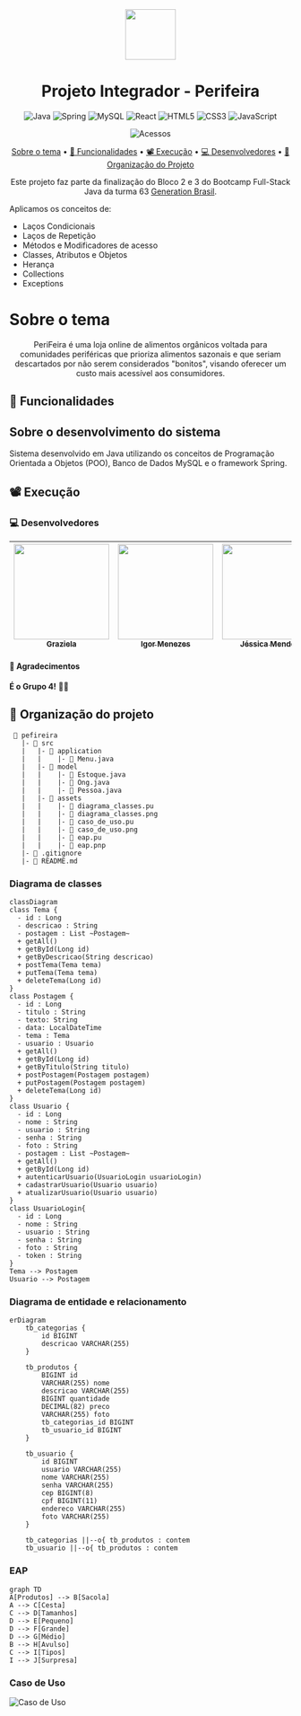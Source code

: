 <div align="center">
<img src="https://media-public.canva.com/C0TRw/MAE3u6C0TRw/1/tl.png" width=90px>

# Projeto Integrador - Perifeira
![Java](https://img.shields.io/badge/java-%23ED8B00.svg?style=for-the-badge&logo=openjdk&logoColor=white)
![Spring](https://img.shields.io/badge/spring-%236DB33F.svg?style=for-the-badge&logo=spring&logoColor=white)
![MySQL](https://img.shields.io/badge/mysql-%2300f.svg?style=for-the-badge&logo=mysql&logoColor=white)
![React](https://img.shields.io/badge/react-%2320232a.svg?style=for-the-badge&logo=react&logoColor=%2361DAFB)
![HTML5](https://img.shields.io/badge/html5-%23E34F26.svg?style=for-the-badge&logo=html5&logoColor=white)
![CSS3](https://img.shields.io/badge/css3-%231572B6.svg?style=for-the-badge&logo=css3&logoColor=white)
![JavaScript](https://img.shields.io/badge/javascript-%23323330.svg?style=for-the-badge&logo=javascript&logoColor=%23F7DF1E)

![Acessos](https://api.visitorbadge.io/api/visitors?path=https%3A%2F%2Fgithub.com%2FProjeto-Integrador-Generation%2Fprojeto-integrador&label=A%20C%20E%20S%20S%20O%20S&labelColor=%2320232a&countColor=%2320232a&labelStyle=upper)

[Sobre o tema](#sobre-o-tema) •
[📑 Funcionalidades](#-funcionalidades) •
[📽 Execução](#-execução) •
[💻 Desenvolvedores](#-desenvolvedores) •
[📏 Organização do Projeto](#-organização-do-projeto)

Este projeto faz parte da finalização do Bloco 2 e 3 do Bootcamp Full-Stack Java da turma 63 [Generation Brasil](https://brazil.generation.org/).

</div>



Aplicamos os conceitos de:
- Laços Condicionais
- Laços de Repetição
- Métodos e Modificadores de acesso
- Classes, Atributos e Objetos       
- Herança
- Collections
- Exceptions

# Sobre o tema

<div align="center">

PeriFeira é uma loja online de alimentos orgânicos voltada para comunidades periféricas que prioriza alimentos sazonais e que seriam descartados por não serem considerados "bonitos", visando oferecer um custo mais acessível aos consumidores. 

</div>

## 📑 Funcionalidades
<funcoes>

## Sobre o desenvolvimento do sistema
Sistema desenvolvido em Java utilizando os conceitos de Programação Orientada a Objetos (POO), Banco de Dados MySQL e o framework Spring.

## 📽 Execução
<gif>
 
### 💻 Desenvolvedores
[<img src="https://avatars.githubusercontent.com/u/127500150?v=4" width=170 > <br> <sub> Graziela </sub>](https://github.com/HeiGrazi) | [<img src="https://avatars.githubusercontent.com/u/127527831?v=4" width=170 > <br> <sub> Igor Menezes </sub>](https://github.com/IgorWz) | [<img src="https://avatars.githubusercontent.com/u/112830319?v=4" width=170 > <br> <sub> Jéssica Mendes </sub>](https://github.com/JesscMendesr) | [<img src="https://avatars.githubusercontent.com/u/127769948?v=4" width=170 > <br> <sub> Jonatas Nascimento </sub>](https://github.com/nascimentojon) | [<img src="https://avatars.githubusercontent.com/u/82914094?v=4" width=170 > <br> <sub> Larissa Pimenta </sub>](https://github.com/LarissaMarquesPimenta) | [<img src="https://avatars.githubusercontent.com/u/115853196?s=96&v=4" width=170 > <br> <sub> Renato Nunes </sub>](https://github.com/renatonunes74) |
| :---: | :---: | :---: | :---: | :---: | :---: |

#### 💟 Agradecimentos
**É o Grupo 4!**
 <agradecimento>
 🍰🍵

## 📏 Organização do projeto
```
 📁 pefireira
   |- 📁 src
   |   |- 📁 application
   |   |    |- 📑 Menu.java
   |   |- 📁 model
   |   |    |- 📑 Estoque.java
   |   |    |- 📑 Ong.java
   |   |    |- 📑 Pessoa.java
   |   |- 📁 assets
   |   |    |- 📑 diagrama_classes.pu
   |   |    |- 📑 diagrama_classes.png
   |   |    |- 📑 caso_de_uso.pu
   |   |    |- 📑 caso_de_uso.png
   |   |    |- 📑 eap.pu
   |   |    |- 📑 eap.pnp
   |- 📑 .gitignore
   |- 📑 README.md
```

### Diagrama de classes

```mermaid
classDiagram
class Tema {
  - id : Long
  - descricao : String
  - postagem : List ~Postagem~
  + getAll()
  + getById(Long id)
  + getByDescricao(String descricao)
  + postTema(Tema tema)
  + putTema(Tema tema)
  + deleteTema(Long id)
}
class Postagem {
  - id : Long
  - titulo : String
  - texto: String
  - data: LocalDateTime
  - tema : Tema
  - usuario : Usuario
  + getAll()
  + getById(Long id)
  + getByTitulo(String titulo)
  + postPostagem(Postagem postagem)
  + putPostagem(Postagem postagem)
  + deleteTema(Long id)
}
class Usuario {
  - id : Long
  - nome : String
  - usuario : String
  - senha : String
  - foto : String
  - postagem : List ~Postagem~
  + getAll()
  + getById(Long id)
  + autenticarUsuario(UsuarioLogin usuarioLogin)
  + cadastrarUsuario(Usuario usuario)
  + atualizarUsuario(Usuario usuario)
}
class UsuarioLogin{
  - id : Long
  - nome : String
  - usuario : String
  - senha : String
  - foto : String
  - token : String
}
Tema --> Postagem
Usuario --> Postagem
```

### Diagrama de entidade e relacionamento
```mermaid
erDiagram
    tb_categorias {
        id BIGINT
        descricao VARCHAR(255)
    }

   	tb_produtos {
		BIGINT id
		VARCHAR(255) nome
		descricao VARCHAR(255)
		BIGINT quantidade 
		DECIMAL(82) preco 
		VARCHAR(255) foto
		tb_categorias_id BIGINT
		tb_usuario_id BIGINT
    }

    tb_usuario {
		id BIGINT
		usuario VARCHAR(255)
		nome VARCHAR(255)
		senha VARCHAR(255)
		cep BIGINT(8)
		cpf BIGINT(11)
		endereco VARCHAR(255)
		foto VARCHAR(255)
	}

    tb_categorias ||--o{ tb_produtos : contem
    tb_usuario ||--o{ tb_produtos : contem
 ```
### EAP
```mermaid
graph TD
A[Produtos] --> B[Sacola]
A --> C[Cesta]
C --> D[Tamanhos]
D --> E[Pequeno]
D --> F[Grande]
D --> G[Médio]
B --> H[Avulso]
C --> I[Tipos]
I --> J[Surpresa]
```
### Caso de Uso
![Caso de Uso](https://github.com/Projeto-Integrador-Generation/projeto-integrador/blob/main/assets/caso_de_uso.png)
